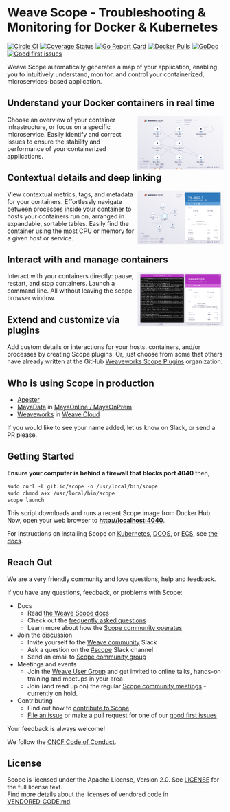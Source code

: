 # Weave Scope - Troubleshooting & Monitoring for Docker & Kubernetes

[![Circle CI](https://circleci.com/gh/weaveworks/scope/tree/master.svg?style=shield)](https://circleci.com/gh/weaveworks/scope/tree/master)
[![Coverage Status](https://coveralls.io/repos/weaveworks/scope/badge.svg)](https://coveralls.io/r/weaveworks/scope)
[![Go Report Card](https://goreportcard.com/badge/github.com/weaveworks/scope)](https://goreportcard.com/report/github.com/weaveworks/scope)
[![Docker Pulls](https://img.shields.io/docker/pulls/weaveworks/scope.svg?maxAge=604800)](https://hub.docker.com/r/weaveworks/scope/)
[![GoDoc](https://godoc.org/github.com/weaveworks/scope?status.svg)](https://godoc.org/github.com/weaveworks/scope)
[![Good first issues](https://img.shields.io/github/issues/weaveworks/scope/good-first-issue.svg?color=blueviolet&label=good%20first%20issues)](https://github.com/weaveworks/scope/issues?q=is%3Aissue+is%3Aopen+label%3Agood-first-issue)

Weave Scope automatically generates a map of your application, enabling you to
intuitively understand, monitor, and control your containerized, microservices-based application.

## Understand your Docker containers in real time

<img src="imgs/topology.png" width="200" alt="Map you architecture" align="right">

Choose an overview of your container infrastructure, or focus on a specific microservice. Easily identify and correct issues to ensure the stability and performance of your containerized applications.

## Contextual details and deep linking

<img src="imgs/selected.png" width="200" alt="Focus on a single container" align="right">

View contextual metrics, tags, and metadata for your containers.  Effortlessly navigate between processes inside your container to hosts your containers run on, arranged in expandable, sortable tables.  Easily find the container using the most CPU or memory for a given host or service.

## Interact with and manage containers

<img src="imgs/terminals.png" width="200" alt="Launch a command line." align="right">

Interact with your containers directly: pause, restart, and stop containers. Launch a command line. All without leaving the scope browser window.

## Extend and customize via plugins

Add custom details or interactions for your hosts, containers, and/or processes by creating Scope plugins. Or, just choose from some that others have already written at the GitHub [Weaveworks Scope Plugins](https://github.com/weaveworks-plugins/) organization.

## Who is using Scope in production

- [Apester](https://apester.com/)
- [MayaData](https://mayadata.io/) in [MayaOnline / MayaOnPrem](https://mayadata.io/products)
- [Weaveworks](https://www.weave.works/) in [Weave Cloud](https://cloud.weave.works)

If you would like to see your name added, let us know on Slack, or send a PR please.

## <a name="getting-started"></a>Getting Started

**Ensure your computer is behind a firewall that blocks port 4040** then,

```console
sudo curl -L git.io/scope -o /usr/local/bin/scope
sudo chmod a+x /usr/local/bin/scope
scope launch
```

This script downloads and runs a recent Scope image from Docker Hub.
Now, open your web browser to **<http://localhost:4040>**.

For instructions on installing Scope on [Kubernetes](https://www.weave.works/docs/scope/latest/installing/#k8s), [DCOS](https://www.weave.works/docs/scope/latest/installing/#dcos), or [ECS](https://www.weave.works/docs/scope/latest/installing/#ecs), see [the docs](https://www.weave.works/docs/scope/latest/introducing/).

## <a name="help"></a>Reach Out

We are a very friendly community and love questions, help and feedback.

If you have any questions, feedback, or problems with Scope:

- Docs
  - Read [the Weave Scope docs](https://www.weave.works/docs/scope/latest/introducing/)
  - Check out the [frequently asked questions](/site/faq.md)
  - Learn more about how the [Scope community operates](GOVERNANCE.md)
- Join the discussion
  - Invite yourself to the <a href="https://slack.weave.works/" target="_blank">Weave community</a> Slack
  - Ask a question on the [#scope](https://weave-community.slack.com/messages/scope/) Slack channel
  - Send an email to [Scope community group](https://groups.google.com/forum/#!forum/scope-community)
- Meetings and events
  - Join the [Weave User Group](https://www.meetup.com/pro/Weave/) and get invited to online talks, hands-on training and meetups in your area
  - Join (and read up on) the regular [Scope community meetings](https://docs.google.com/document/d/103_60TuEkfkhz_h2krrPJH8QOx-vRnPpbcCZqrddE1s/edit) - currently on hold.
- Contributing
  - Find out how to [contribute to Scope](CONTRIBUTING.md)
  - [File an issue](https://github.com/weaveworks/scope/issues/new) or make a pull request for one of our [good first issues](https://github.com/weaveworks/scope/issues?q=is%3Aissue+is%3Aopen+label%3Agood-first-issue)

Your feedback is always welcome!

We follow the [CNCF Code of Conduct](CODE-OF-CONDUCT.md).

## License

Scope is licensed under the Apache License, Version 2.0. See [LICENSE](LICENSE) for the full license text.  
Find more details about the licenses of vendored code in [VENDORED_CODE.md](VENDORED_CODE.md).
